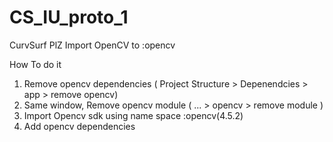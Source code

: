 # CS_IU_proto_1
CurvSurf
PlZ Import OpenCV to :opencv

How To do it
1. Remove opencv dependencies ( Project Structure > Depenendcies > app > remove opencv)
2. Same window, Remove opencv module ( ... > opencv > remove module )
3. Import Opencv sdk using name space :opencv(4.5.2)
4. Add opencv dependencies
